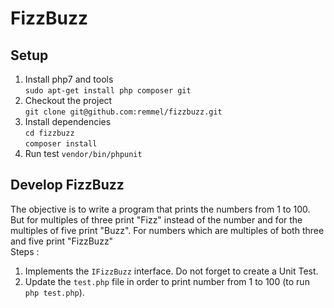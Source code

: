 # FizzBuzz

## Setup

1. Install php7 and tools  
`sudo apt-get install php composer git`
2. Checkout the project  
`git clone git@github.com:remmel/fizzbuzz.git`  
3. Install dependencies  
`cd fizzbuzz`  
`composer install`  
4. Run test
`vendor/bin/phpunit`

## Develop FizzBuzz
The objective is to write a program that prints the numbers from 1 to 100. 
But for multiples of three print "Fizz" instead of the number and for the multiples of five print "Buzz". For numbers which are multiples of both three and five print "FizzBuzz"  
Steps :
1. Implements the `IFizzBuzz` interface. Do not forget to create a Unit Test.
2. Update the `test.php` file in order to print number from 1 to 100 (to run `php test.php`).